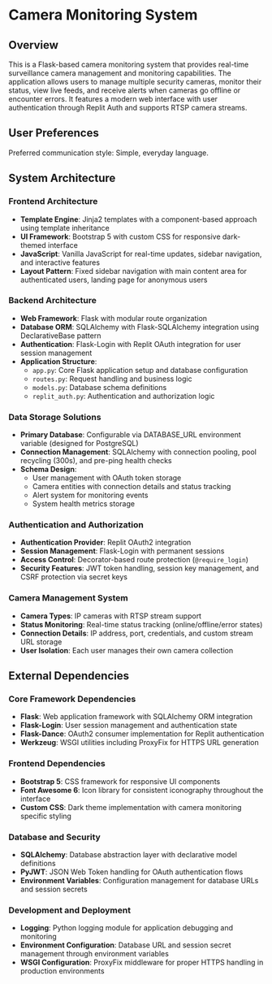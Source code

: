 # Camera Monitoring System

## Overview

This is a Flask-based camera monitoring system that provides real-time surveillance camera management and monitoring capabilities. The application allows users to manage multiple security cameras, monitor their status, view live feeds, and receive alerts when cameras go offline or encounter errors. It features a modern web interface with user authentication through Replit Auth and supports RTSP camera streams.

## User Preferences

Preferred communication style: Simple, everyday language.

## System Architecture

### Frontend Architecture
- **Template Engine**: Jinja2 templates with a component-based approach using template inheritance
- **UI Framework**: Bootstrap 5 with custom CSS for responsive dark-themed interface
- **JavaScript**: Vanilla JavaScript for real-time updates, sidebar navigation, and interactive features
- **Layout Pattern**: Fixed sidebar navigation with main content area for authenticated users, landing page for anonymous users

### Backend Architecture
- **Web Framework**: Flask with modular route organization
- **Database ORM**: SQLAlchemy with Flask-SQLAlchemy integration using DeclarativeBase pattern
- **Authentication**: Flask-Login with Replit OAuth integration for user session management
- **Application Structure**: 
  - `app.py`: Core Flask application setup and database configuration
  - `routes.py`: Request handling and business logic
  - `models.py`: Database schema definitions
  - `replit_auth.py`: Authentication and authorization logic

### Data Storage Solutions
- **Primary Database**: Configurable via DATABASE_URL environment variable (designed for PostgreSQL)
- **Connection Management**: SQLAlchemy with connection pooling, pool recycling (300s), and pre-ping health checks
- **Schema Design**: 
  - User management with OAuth token storage
  - Camera entities with connection details and status tracking
  - Alert system for monitoring events
  - System health metrics storage

### Authentication and Authorization
- **Authentication Provider**: Replit OAuth2 integration
- **Session Management**: Flask-Login with permanent sessions
- **Access Control**: Decorator-based route protection (`@require_login`)
- **Security Features**: JWT token handling, session key management, and CSRF protection via secret keys

### Camera Management System
- **Camera Types**: IP cameras with RTSP stream support
- **Status Monitoring**: Real-time status tracking (online/offline/error states)
- **Connection Details**: IP address, port, credentials, and custom stream URL storage
- **User Isolation**: Each user manages their own camera collection

## External Dependencies

### Core Framework Dependencies
- **Flask**: Web application framework with SQLAlchemy ORM integration
- **Flask-Login**: User session management and authentication state
- **Flask-Dance**: OAuth2 consumer implementation for Replit authentication
- **Werkzeug**: WSGI utilities including ProxyFix for HTTPS URL generation

### Frontend Dependencies
- **Bootstrap 5**: CSS framework for responsive UI components
- **Font Awesome 6**: Icon library for consistent iconography throughout the interface
- **Custom CSS**: Dark theme implementation with camera monitoring specific styling

### Database and Security
- **SQLAlchemy**: Database abstraction layer with declarative model definitions
- **PyJWT**: JSON Web Token handling for OAuth authentication flows
- **Environment Variables**: Configuration management for database URLs and session secrets

### Development and Deployment
- **Logging**: Python logging module for application debugging and monitoring
- **Environment Configuration**: Database URL and session secret management through environment variables
- **WSGI Configuration**: ProxyFix middleware for proper HTTPS handling in production environments